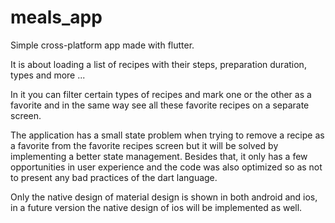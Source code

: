 # meals_app

Simple cross-platform app made with flutter.

It is about loading a list of recipes with their steps, preparation duration, types and more ...

In it you can filter certain types of recipes and mark one or the other as a favorite and in the same way see all these favorite recipes on a separate screen.

The application has a small state problem when trying to remove a recipe as a favorite from the favorite recipes screen but it will be solved by implementing a better state management. Besides that, it only has a few opportunities in user experience and the code was also optimized so as not to present any bad practices of the dart language.

Only the native design of material design is shown in both android and ios, in a future version the native design of ios will be implemented as well.